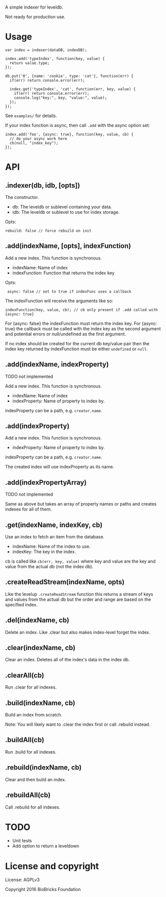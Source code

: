 A simple indexer for leveldb.

Not ready for production use.

# Usage

```
var index = indexer(dataDB, indexDB);

index.add('typeIndex', function(key, value) {
  return value.type;
});

db.put('0', {name: 'cookie', type: 'cat'}, function(err) {
  if(err) return console.error(err);

  index.get('typeIndex', 'cat', function(err, key, value) {
    if(err) return console.error(err);
    console.log("key:", key, "value:", value);
  });
});
```

See `examples/` for details.

If your index function is async, then call `.add` with the async option set:

```
index.add('foo', {async: true}, function(key, value, cb) {
  // do your async work here 
  cb(null, "index_key");
});
```

# API

## .indexer(db, idb, [opts])

The constructor.

* db: The leveldb or sublevel containing your data.
* idb: The leveldb or sublevel to use for index storage.

Opts:

```
rebuild: false // force rebuild on init
```

## .add(indexName, [opts], indexFunction) 

Add a new index. This function is synchronous.

* indexName: Name of index
* indexFunction: Function that returns the index key

Opts: 

```
 async: false // set to true if indexFunc uses a callback
```

The indexFunction will receive the arguments like so:

```
indexFunction(key, value, cb); // cb only present if .add called with {async: true}
```

For {async: false} the indexFunction must return the index key. For {async: true} the callback must be called with the index key as the second argument and potential errors or null/undefined as the first argument.

If no index should be created for the current db key/value pair then the index key returned by indexFunction must be either `undefined` or `null`.

## .add(indexName, indexProperty) 

TODO not implemented

Add a new index. This function is synchronous.

* indexName: Name of index
* indexProperty: Name of property to index by.

indexProperty can be a path, e.g. `creator.name`.

## .add(indexProperty) 

Add a new index. This function is synchronous.

* indexProperty: Name of property to index by.

indexProperty can be a path, e.g. `creator.name`.

The created index will use indexProperty as its name.

## .add(indexPropertyArray) 

TODO not implemented

Same as above but takes an array of property names or paths and creates indexes for all of them.

## .get(indexName, indexKey, cb) 

Use an index to fetch an item from the database.

* indexName: Name of the index to use.
* indexKey: The key in the index.

cb is called like `cb(err, key, value)` where key and value are the key and value from the actual db (not the index db).

## .createReadStream(indexName, opts)

Like the levelup `.createReadStream` function this returns a stream of keys and values from the actual db but the order and range are based on the specified index.

## .del(indexName, cb)

Delete an index. Like .clear but also makes index-level forget the index.

## .clear(indexName, cb)

Clear an index. Deletes all of the index's data in the index db.

## .clearAll(cb)

Run .clear for all indexes.

## .build(indexName, cb)

Build an index from scratch. 

Note: You will likely want to .clear the index first or call .rebuild instead.

## .buildAll(cb)

Run .build for all indexes.

## .rebuild(indexName, cb)

Clear and then build an index.

## .rebuildAll(cb)

Call .rebuild for all indexes.

# TODO

* Unit tests
* Add option to return a leveldown

# License and copyright

License: AGPLv3

Copyright 2016 BioBricks Foundation